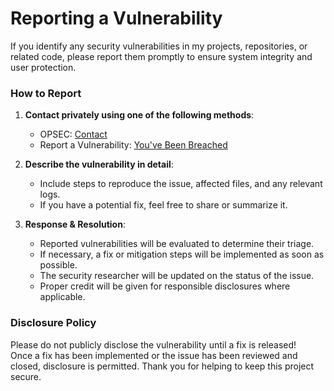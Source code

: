 # Reporting a Vulnerability

If you identify any security vulnerabilities in my projects, repositories, or related code, please report them promptly to ensure system integrity and user protection.

### How to Report
1. **Contact privately using one of the following methods**:
   - OPSEC: [Contact](mailto:Izaacap@gmail.com)
   - Report a Vulnerability: [You've Been Breached](https://github.com/Izaacapp/Executive_Summary_Latex/security/advisories)

2. **Describe the vulnerability in detail**:
   - Include steps to reproduce the issue, affected files, and any relevant logs.  
   - If you have a potential fix, feel free to share or summarize it.

3. **Response & Resolution**:  
   - Reported vulnerabilities will be evaluated to determine their triage.  
   - If necessary, a fix or mitigation steps will be implemented as soon as possible.  
   - The security researcher will be updated on the status of the issue.  
   - Proper credit will be given for responsible disclosures where applicable. 

### Disclosure Policy

Please do not publicly disclose the vulnerability until a fix is released!   
Once a fix has been implemented or the issue has been reviewed and closed, disclosure is permitted.
Thank you for helping to keep this project secure.  

